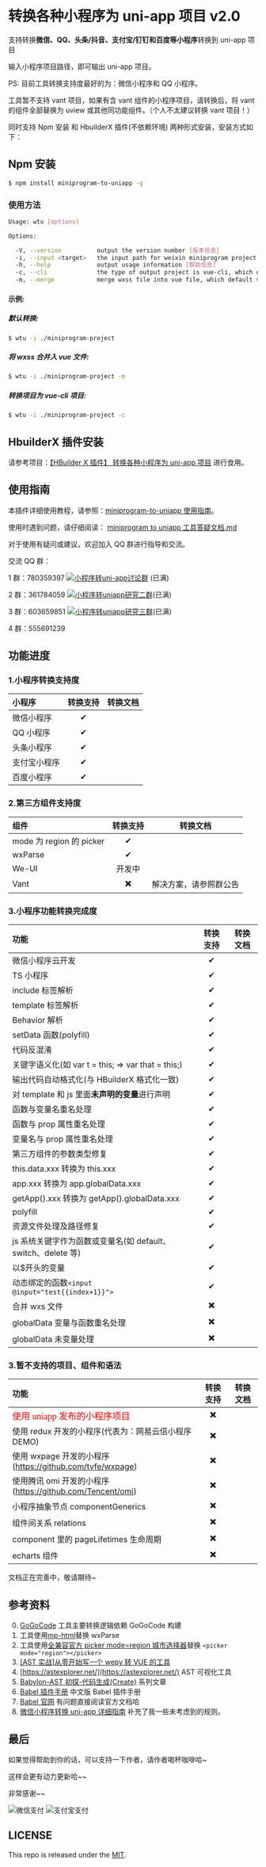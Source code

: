 # 转换各种小程序为 uni-app 项目 v2.0

支持转换**微信、QQ、头条/抖音、支付宝/钉钉和百度等小程序**转换到 uni-app 项目

输入小程序项目路径，即可输出 uni-app 项目。

PS: 目前工具转换支持度最好的为：微信小程序和 QQ 小程序。

工具暂不支持 vant 项目，如果有含 vant 组件的小程序项目，请转换后，将 vant 的组件全部替换为 uview 或其他同功能组件。（个人不太建议转换 vant 项目！）

同时支持 Npm 安装 和 HbuilderX 插件(不依赖环境) 两种形式安装，安装方式如下：

## Npm 安装

```sh
$ npm install miniprogram-to-uniapp -g
```

### 使用方法

```sh
Usage: wtu [options]

Options:

  -V, --version          output the version number [版本信息]
  -i, --input <target>   the input path for weixin miniprogram project [输入目录]
  -h, --help             output usage information [帮助信息]
  -c, --cli              the type of output project is vue-cli, which default value is false [是否转换为vue-cli项目，默认false]
  -m, --merge            merge wxss file into vue file, which default value is false [是否合并wxss到vue文件，默认false]

```

#### 示例:

##### 默认转换:

```sh
$ wtu -i ./miniprogram-project
```

##### 将 wxss 合并入 vue 文件:

```sh
$ wtu -i ./miniprogram-project -m
```

##### 转换项目为 vue-cli 项目:

```sh
$ wtu -i ./miniprogram-project -c
```

## HbuilderX 插件安装

请参考项目：[【HBuilder X 插件】 转换各种小程序为 uni-app 项目](https://ext.dcloud.net.cn/plugin?id=2656) 进行食用。

<!-- 目前这种方式，不支持转换 vant 项目，如需转换 vant 项目，请使用 Npm 安装 方式。 -->

## 使用指南

本插件详细使用教程，请参照：[miniprogram-to-uniapp 使用指南](http://ask.dcloud.net.cn/article/36037)。

使用时遇到问题，请仔细阅读： [miniprogram to uniapp 工具答疑文档.md](https://www.yuque.com/docs/share/0166a691-6877-4138-818b-2a5ef77216b7)

对于使用有疑问或建议，欢迎加入 QQ 群进行指导和交流。

交流 QQ 群：

1 群：780359397 <a target="_blank" href="http://shang.qq.com/wpa/qunwpa?idkey=6cccd111e447ed70ee0c17672a452bf71e7e62cfa6b427bbd746df2d32297b64"><img border="0" src="http://pub.idqqimg.com/wpa/images/group.png" alt="小程序转uni-app讨论群" title="小程序转uni-app讨论群"></a> (已满)

2 群：361784059 <a target="_blank" href="https://qm.qq.com/cgi-bin/qm/qr?k=vpt4K1r6Witx29ZsKcb_tqvinhcZzVhK&jump_from=webapi"><img border="0" src="http://pub.idqqimg.com/wpa/images/group.png" alt="小程序转uniapp研究二群" title="小程序转uniapp研究二群"></a>(已满)

3 群：603659851 <a target="_blank" href="https://jq.qq.com/?_wv=1027&k=3GSqQMIB"><img border="0" src="http://pub.idqqimg.com/wpa/images/group.png" alt="小程序转uniapp研究三群" title="小程序转uniapp研究三群"></a>(已满)

4 群：555691239


## 功能进度

### 1.小程序转换支持度

| 小程序       | 转换支持 | 转换文档 |
| :----------- | :------: | :------: |
| 微信小程序   |    ✔     |          |
| QQ 小程序    |    ✔     |          |
| 头条小程序   |    ✔     |          |
| 支付宝小程序 |    ✔     |          |
| 百度小程序   |    ✔     |          |

### 2.第三方组件支持度

| 组件                     | 转换支持 | 转换文档 |
| :----------------------- | :------: | :------: |
| mode 为 region 的 picker |    ✔     |          |
| wxParse                  |    ✔     |          |
| We-UI                    |  开发中  |          |
| Vant                     |    ✖️    |   解决方案，请参照群公告       |

### 3.小程序功能转换完成度

| 功能                                                         | 转换支持 | 转换文档 |
| :----------------------------------------------------------- | :------: | -------- |
| 微信小程序云开发                                             |    ✔     |          |
| TS 小程序                                                    |    ✔     |          |
| include 标签解析                                             |    ✔     |          |
| template 标签解析                                            |    ✔     |          |
| Behavior 解析                                                |    ✔     |          |
| setData 函数(polyfill)                                       |    ✔     |          |
| 代码反混淆                                                   |    ✔     |          |
| 关键字语义化(如 var t = this; => var that = this;)           |    ✔     |          |
| 输出代码自动格式化(与 HBuilderX 格式化一致)                  |    ✔     |          |
| 对 template 和 js 里面**未声明的变量**进行声明               |    ✔     |          |
| 函数与变量名重名处理                                         |    ✔     |          |
| 函数与 prop 属性重名处理                                     |    ✔     |          |
| 变量名与 prop 属性重名处理                                   |    ✔     |          |
| 第三方组件的参数类型修复                                     |    ✔     |          |
| this.data.xxx 转换为 this.xxx                                |    ✔     |          |
| app.xxx 转换为 app.globalData.xxx                            |    ✔     |          |
| getApp().xxx 转换为 getApp().globalData.xxx                  |    ✔     |          |
| polyfill                                                     |    ✔     |          |
| 资源文件处理及路径修复                                       |    ✔     |          |
| js 系统关键字作为函数或变量名(如 default、switch、delete 等) |    ✔     |          |
| 以$开头的变量                                                |    ✔     |          |
| 动态绑定的函数`<input @input="test{{index+1}}">`             |    ✔     |          |
| 合并 wxs 文件                                                |    ✖️    |          |
| globalData 变量与函数重名处理                                |    ✖️    |          |
| globalData 未变量处理                                        |    ✖️    |          |

### 3.暂不支持的项目、组件和语法

| 功能                                                                       | 转换支持 | 转换文档 |
| :------------------------------------------------------------------------- | :------: | -------- |
| <font color="red" size="4" face="bold">使用 uniapp 发布的小程序项目</font> |    ✖️    |          |
| 使用 redux 开发的小程序(代表为：网易云信小程序 DEMO)                       |    ✖️    |          |
| 使用 wxpage 开发的小程序(https://github.com/tvfe/wxpage)                   |    ✖️    |          |
| 使用腾讯 omi 开发的小程序(https://github.com/Tencent/omi)                  |    ✖️    |          |
| 小程序抽象节点 componentGenerics                                           |    ✖️    |          |
| 组件间关系 relations                                                       |    ✖️    |          |
| component 里的 pageLifetimes 生命周期                                      |    ✖️    |          |
| echarts 组件                                                               |    ✖️    |          |

文档正在完善中，敬请期待~

## 参考资料

0. [GoGoCode](https://gogocode.io/) 工具主要转换逻辑依赖 GoGoCode 构建
1. 工具使用[mp-html](https://ext.dcloud.net.cn/plugin?id=805)替换 wxParse
2. 工具使用[全兼容官方 picker mode=region 城市选择器](https://ext.dcloud.net.cn/plugin?id=1536)替换 `<picker mode="region"></picker>`
3. [[AST 实战]从零开始写一个 wepy 转 VUE 的工具](https://juejin.im/post/5c877cd35188257e3b14a1bc#heading-14)
4. [https://astexplorer.net/](https://astexplorer.net/) AST 可视化工具
5. [Babylon-AST 初探-代码生成(Create)](https://summerrouxin.github.io/2018/05/22/ast-create/Javascript-Babylon-AST-create/) 系列文章
6. [Babel 插件手册](https://github.com/jamiebuilds/babel-handbook/blob/master/translations/zh-Hans/plugin-handbook.md#toc-inserting-into-a-container) 中文版 Babel 插件手册
7. [Babel 官网](https://babeljs.io/docs/en/babel-types) 有问题直接阅读官方文档哈
8. [微信小程序转换 uni-app 详细指南](http://ask.dcloud.net.cn/article/35786) 补充了我一些未考虑到的规则。

## 最后

如果觉得帮助到你的话，可以支持一下作者，请作者喝杯咖啡哈~

这样会更有动力更新哈~~

非常感谢~~

![微信支付](https://zhangdaren.gitee.io/articles/img/WeChanQR.png)
![支付宝支付](https://zhangdaren.gitee.io/articles/img/AliPayQR.png)

## LICENSE

This repo is released under the [MIT](http://opensource.org/licenses/MIT).
